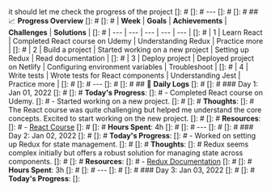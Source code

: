 it should let me check the progress of the project
[]: #
[]: # ---
[]: #
[]: # ## 📈 **Progress Overview**
[]: #
[]: # | **Week** | **Goals** | **Achievements** | **Challenges** | **Solutions** |
[]: # | --- | --- | --- | --- | --- |
[]: # | 1 | Learn React | Completed React course on Udemy | Understanding Redux | Practice more |
[]: # | 2 | Build a project | Started working on a new project | Setting up Redux | Read documentation |
[]: # | 3 | Deploy project | Deployed project on Netlify | Configuring environment variables | Troubleshoot |
[]: # | 4 | Write tests | Wrote tests for React components | Understanding Jest | Practice more |
[]: #
[]: # ---
[]: #
[]: # ## 📆 **Daily Logs**
[]: #
[]: # ### Day 1: Jan 01, 2022
[]: #
[]: # **Today's Progress**:
[]: # - Completed React course on Udemy.
[]: # - Started working on a new project.
[]: #
[]: # **Thoughts**:
[]: # The React course was quite challenging but helped me understand the core concepts. Excited to start working on the new project.
[]: #
[]: # **Resources**:
[]: # - [React Course](https://www.udemy.com/course/react)
[]: #
[]: # **Hours Spent**: 4h
[]: #
[]: # ---
[]: #
[]: # ### Day 2: Jan 02, 2022
[]: #
[]: # **Today's Progress**:
[]: # - Worked on setting up Redux for state management.
[]: #
[]: # **Thoughts**:
[]: # Redux seems complex initially but offers a robust solution for managing state across components.
[]: #
[]: # **Resources**:
[]: # - [Redux Documentation](https://redux.js.org/)
[]: #
[]: # **Hours Spent**: 3h
[]: #
[]: # ---
[]: #
[]: # ### Day 3: Jan 03, 2022
[]: #
[]: # **Today's Progress**:
[]:
